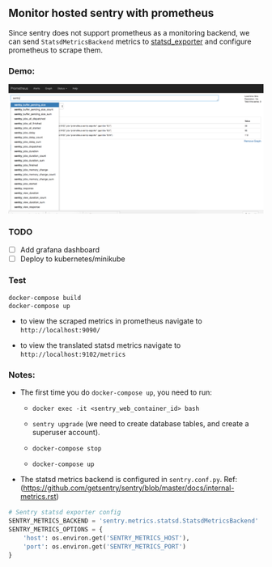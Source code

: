 ## Monitor hosted sentry with prometheus

Since sentry does not support prometheus as a monitoring backend, we can send `StatsdMetricsBackend` metrics to 
[statsd_exporter] and configure prometheus to scrape them.

[statsd_exporter]: https://github.com/prometheus/statsd_exporter


### Demo:

![sentry metrics](./screenshot/screenshot.png)

### TODO

- [ ] Add grafana dashboard
- [ ] Deploy to kubernetes/minikube

### Test

```shell
docker-compose build
docker-compose up
```

- to view the scraped metrics in prometheus navigate to `http://localhost:9090/`

- to view the translated statsd metrics navigate to 
`http://localhost:9102/metrics`

### Notes:

- The first time you do `docker-compose up`, you need to run:
    - `docker exec -it <sentry_web_container_id> bash`

    - `sentry upgrade` (we need to create database tables, and create a superuser account).
    - `docker-compose stop`
    - `docker-compose up`

- The statsd metrics backend is configured in `sentry.conf.py`.
Ref: (https://github.com/getsentry/sentry/blob/master/docs/internal-metrics.rst)

```python
# Sentry statsd exporter config
SENTRY_METRICS_BACKEND = 'sentry.metrics.statsd.StatsdMetricsBackend'
SENTRY_METRICS_OPTIONS = {
    'host': os.environ.get('SENTRY_METRICS_HOST'),
    'port': os.environ.get('SENTRY_METRICS_PORT')
}
```
